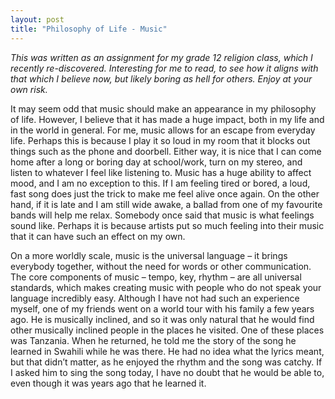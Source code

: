 ```yaml
---
layout: post
title: "Philosophy of Life - Music"
---
```


*This was written as an assignment for my grade 12 religion class, which I recently re-discovered. Interesting for me to read, to see how it aligns with that which I believe now, but likely boring as hell for others. Enjoy at your own risk.*

It may seem odd that music should make an appearance in my philosophy of life. However, I believe that it has made a huge impact, both in my life and in the world in general. For me, music allows for an escape from everyday life. Perhaps this is because I play it so loud in my room that it blocks out things such as the phone and doorbell. Either way, it is nice that I can come home after a long or boring day at school/work, turn on my stereo, and listen to whatever I feel like listening to. Music has a huge ability to affect mood, and I am no exception to this. If I am feeling tired or bored, a loud, fast song does just the trick to make me feel alive once again. On the other hand, if it is late and I am still wide awake, a ballad from one of my favourite bands will help me relax. Somebody once said that music is what feelings sound like. Perhaps it is because artists put so much feeling into their music that it can have such an effect on my own.

On a more worldly scale, music is the universal language – it brings everybody together, without the need for words or other communication. The core components of music – tempo, key, rhythm – are all universal standards, which makes creating music with people who do not speak your language incredibly easy. Although I have not had such an experience myself, one of my friends went on a world tour with his family a few years ago. He is musically inclined, and so it was only natural that he would find other musically inclined people in the places he visited. One of these places was Tanzania. When he returned, he told me the story of the song he learned in Swahili while he was there. He had no idea what the lyrics meant, but that didn’t matter, as he enjoyed the rhythm and the song was catchy. If I asked him to sing the song today, I have no doubt that he would be able to, even though it was years ago that he learned it.
